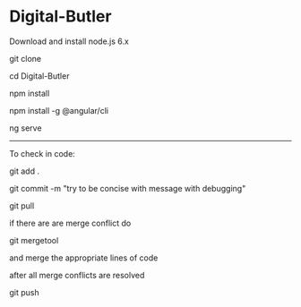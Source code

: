 # Digital-Butler

Download and install node.js 6.x

git clone <this repo>

cd Digital-Butler

npm install

npm install -g @angular/cli

ng serve

*********************************************************
To check in code:

git add .

git commit -m "try to be concise with message with debugging"

git pull

if there are are merge conflict do

git mergetool

and merge the appropriate lines of code

after all merge conflicts are resolved

git push